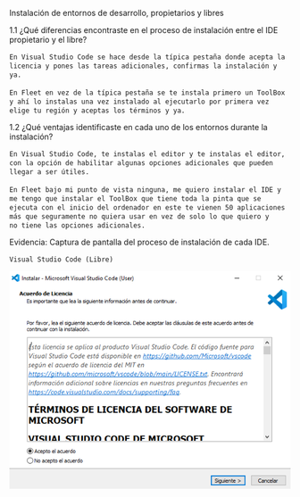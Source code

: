 Instalación de entornos de desarrollo, propietarios y libres

  1.1 ¿Qué diferencias encontraste en el proceso de instalación entre el IDE propietario y el libre?
  
    En Visual Studio Code se hace desde la típica pestaña donde acepta la licencia y pones las tareas adicionales, confirmas la instalación y ya.
    
    En Fleet en vez de la típica pestaña se te instala primero un ToolBox y ahí lo instalas una vez instalado al ejecutarlo por primera vez elige tu región y aceptas los términos y ya.
    
  1.2 ¿Qué ventajas identificaste en cada uno de los entornos durante la instalación?
  
    En Visual Studio Code, te instalas el editor y te instalas el editor, con la opción de habilitar algunas opciones adicionales que pueden llegar a ser útiles.
    
    En Fleet bajo mi punto de vista ninguna, me quiero instalar el IDE y me tengo que instalar el ToolBox que tiene toda la pinta que se ejecuta con el inicio del ordenador en este te vienen 50 aplicaciones más que seguramente no quiera usar en vez de solo lo que quiero y     no tiene las opciones adicionales.
    
  Evidencia: Captura de pantalla del proceso de instalación de cada IDE.
  
    Visual Studio Code (Libre)
    
  ![VSCode instalacion 1](imagenes/Capturadepantalla(7).png)


